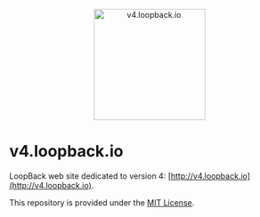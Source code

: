 <p align="center">
  <a href="http://v4.loopback.io">
    <img
      alt="v4.loopback.io"
      src="http://loopback.io/images/branding/mark/blue/loopback.jpg"
      width="200"/>
  </a>
</p>

# v4.loopback.io

LoopBack web site dedicated to version 4: [http://v4.loopback.io](http://v4.loopback.io).

This repository is provided under the [MIT License](LICENSE).

